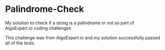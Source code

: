 # Palindrome-Check
My solution to check if a string is a palindrome or not as part of AlgoExpert.io coding challenges

This challenge was from AlgoExpert.io and my solution successfully passed all of the tests.
